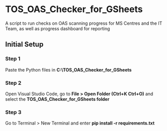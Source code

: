 # TOS_OAS_Checker_for_GSheets
A script to run checks on OAS scanning progress for MS Centres and the IT Team, as well as progress dashboard for reporting

## Initial Setup
### Step 1
Paste the Python files in **C:\TOS_OAS_Checker_for_GSheets**

### Step 2
Open Visual Studio Code, go to **File > Open Folder (Ctrl+K Ctrl+O)** and select the **TOS_OAS_Checker_for_GSheets folder**

### Step 3
Go to Terminal > New Terminal and enter **pip install -r requirements.txt**
